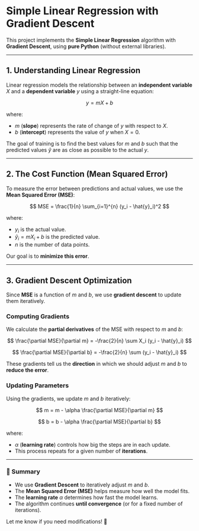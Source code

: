 # **Simple Linear Regression with Gradient Descent**

This project implements the **Simple Linear Regression** algorithm with **Gradient Descent**, using **pure Python** (without external libraries).

---

## **1. Understanding Linear Regression**
Linear regression models the relationship between an **independent variable** $X$ and a **dependent variable** $y$ using a straight-line equation:

$$
y = mX + b
$$

where:
- $m$ (**slope**) represents the rate of change of $y$ with respect to $X$.
- $b$ (**intercept**) represents the value of $y$ when $X = 0$.

The goal of training is to find the best values for $m$ and $b$ such that the predicted values $\hat{y}$ are as close as possible to the actual $y$.

---

## **2. The Cost Function (Mean Squared Error)**
To measure the error between predictions and actual values, we use the **Mean Squared Error (MSE)**:

$$
MSE = \frac{1}{n} \sum_{i=1}^{n} (y_i - \hat{y}_i)^2
$$

where:
- $y_i$ is the actual value.
- $\hat{y}_i = mX_i + b$ is the predicted value.
- $n$ is the number of data points.

Our goal is to **minimize this error**.

---

## **3. Gradient Descent Optimization**
Since **MSE** is a function of $m$ and $b$, we use **gradient descent** to update them iteratively.

### **Computing Gradients**
We calculate the **partial derivatives** of the MSE with respect to $m$ and $b$:

$$
\frac{\partial MSE}{\partial m} = -\frac{2}{n} \sum X_i (y_i - \hat{y}_i)
$$

$$
\frac{\partial MSE}{\partial b} = -\frac{2}{n} \sum (y_i - \hat{y}_i)
$$

These gradients tell us the **direction** in which we should adjust $m$ and $b$ to **reduce the error**.

### **Updating Parameters**
Using the gradients, we update $m$ and $b$ iteratively:

$$
m = m - \alpha \frac{\partial MSE}{\partial m}
$$

$$
b = b - \alpha \frac{\partial MSE}{\partial b}
$$

where:
- $\alpha$ (**learning rate**) controls how big the steps are in each update.
- This process repeats for a given number of **iterations**.

---

### **📌 Summary**
- We use **Gradient Descent** to iteratively adjust $m$ and $b$.
- The **Mean Squared Error (MSE)** helps measure how well the model fits.
- The **learning rate** $\alpha$ determines how fast the model learns.
- The algorithm continues **until convergence** (or for a fixed number of iterations).

Let me know if you need modifications! 🚀


